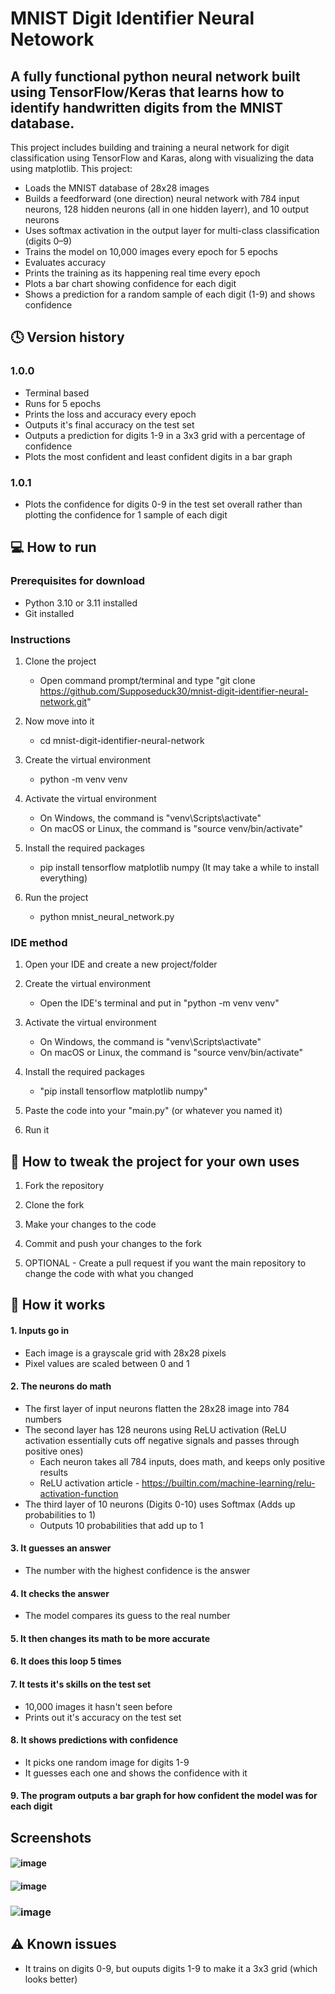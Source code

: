 # MNIST Digit Identifier Neural Netowork
## A fully functional python neural network built using TensorFlow/Keras that learns how to identify handwritten digits from the MNIST database.
This project includes building and training a neural network for digit classification using TensorFlow and Karas, along with visualizing the data using matplotlib. This project:
- Loads the MNIST database of 28x28 images
- Builds a feedforward (one direction) neural network with 784 input neurons, 128 hidden neurons (all in one hidden layerr), and 10 output neurons
- Uses softmax activation in the output layer for multi-class classification (digits 0–9)
- Trains the model on 10,000 images every epoch for 5 epochs
- Evaluates accuracy
- Prints the training as its happening real time every epoch
- Plots a bar chart showing confidence for each digit
- Shows a prediction for a random sample of each digit (1-9) and shows confidence

## 🕓 Version history
### 1.0.0
- Terminal based
- Runs for 5 epochs
- Prints the loss and accuracy every epoch
- Outputs it's final accuracy on the test set
- Outputs a prediction for digits 1-9 in a 3x3 grid with a percentage of confidence
- Plots the most confident and least confident digits in a bar graph

### 1.0.1 
- Plots the confidence for digits 0-9 in the test set overall rather than plotting the confidence for 1 sample of each digit

## 💻 How to run 
### Prerequisites for download
- Python 3.10 or 3.11 installed
- Git installed
### Instructions 
1. Clone the project
   - Open command prompt/terminal and type "git clone https://github.com/Supposeduck30/mnist-digit-identifier-neural-network.git"

2. Now move into it
   - cd mnist-digit-identifier-neural-network

3. Create the virtual environment
   - python -m venv venv

4. Activate the virtual environment
   - On Windows, the command is "venv\Scripts\activate"
   - On macOS or Linux, the command is "source venv/bin/activate"

5. Install the required packages
   - pip install tensorflow matplotlib numpy (It may take a while to install everything)

6. Run the project
   - python mnist_neural_network.py

### IDE method 
1. Open your IDE and create a new project/folder

2. Create the virtual environment
   - Open the IDE's terminal and put in "python -m venv venv"

3. Activate the virtual environment
   - On Windows, the command is "venv\Scripts\activate"
   - On macOS or Linux, the command is "source venv/bin/activate"

4. Install the required packages 
   - "pip install tensorflow matplotlib numpy"
  
5. Paste the code into your "main.py" (or whatever you named it)

6. Run it

## 🔧 How to tweak the project for your own uses 
1. Fork the repository

2. Clone the fork

3. Make your changes to the code

4. Commit and push your changes to the fork

5. OPTIONAL - Create a pull request if you want the main repository to change the code with what you changed

## 🧠 How it works 
#### 1. Inputs go in
   - Each image is a grayscale grid with 28x28 pixels
   - Pixel values are scaled between 0 and 1

#### 2. The neurons do math 
   - The first layer of input neurons flatten the 28x28 image into 784 numbers
   - The second layer has 128 neurons using ReLU activation (ReLU activation essentially cuts off negative signals and passes through positive ones)
     - Each neuron takes all 784 inputs, does math, and keeps only positive results
     - ReLU activation article - https://builtin.com/machine-learning/relu-activation-function
   - The third layer of 10 neurons (Digits 0-10) uses Softmax (Adds up probabilities to 1)
     - Outputs 10 probabilities that add up to 1

#### 3. It guesses an answer 
   - The number with the highest confidence is the answer

#### 4. It checks the answer
   - The model compares its guess to the real number

#### 5. It then changes its math to be more accurate

#### 6. It does this loop 5 times 

#### 7. It tests it's skills on the test set
   - 10,000 images it hasn't seen before
   - Prints out it's accuracy on the test set

#### 8. It shows predictions with confidence
   - It picks one random image for digits 1-9
   - It guesses each one and shows the confidence with it

#### 9. The program outputs a bar graph for how confident the model was for each digit 

## Screenshots
#### ![image](https://github.com/user-attachments/assets/a1b83671-7019-488a-ad48-bafa4438cf46)
#### ![image](https://github.com/user-attachments/assets/dd3ac692-8913-40a5-b308-c888910e858a)
### ![image](https://github.com/user-attachments/assets/cc7e7be2-ff1b-4605-af78-a5b1d08f429c)


## ⚠️ Known issues 
- It trains on digits 0-9, but ouputs digits 1-9 to make it a 3x3 grid (which looks better)
